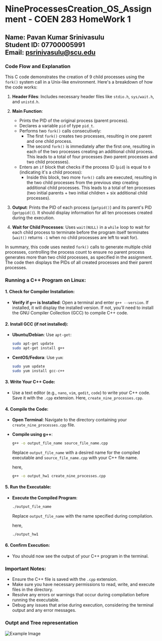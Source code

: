 # NineProcessesCreation_OS_Assignment - COEN 283 HomeWork 1

## Name: Pavan Kumar Srinivasulu <br> Student ID: 07700005991 <br> Email: psrinivasulu@scu.edu

### Code Flow and Explanation <br>

This C code demonstrates the creation of 9 child processes using the `fork()` system call in a Unix-like environment. Here's a breakdown of how the code works:

1. **Header Files**: Includes necessary header files like `stdio.h`, `sys/wait.h`, and `unistd.h`.

2. **Main Function**: 
    - Prints the PID of the original process (parent process).
    - Declares a variable `pid` of type `pid_t`.
    - Performs two `fork()` calls consecutively:
        - The first `fork()` creates two processes, resulting in one parent and one child process.
        - The second `fork()` is immediately after the first one, resulting in each of the two processes creating an additional child process. This leads to a total of four processes (two parent processes and two child processes).
    - Enters an `if` block that checks if the process ID (`pid`) is equal to `0` (indicating it's a child process):
        - Inside this block, two more `fork()` calls are executed, resulting in the two child processes from the previous step creating additional child processes. This leads to a total of ten processes (two initial parents + two initial children + six additional child processes).

3. **Output**: Prints the PID of each process (`getpid()`) and its parent's PID (`getppid()`). It should display information for all ten processes created during the execution.

4. **Wait for Child Processes**: Uses `wait(NULL)` in a `while` loop to wait for each child process to terminate before the program itself terminates (`wait()` returns `-1` when no child processes are left to wait for).

In summary, this code uses nested `fork()` calls to generate multiple child processes, controlling the process count to ensure no parent process generates more than two child processes, as specified in the assignment. The code then displays the PIDs of all created processes and their parent processes.

### Running a C++ Program on Linux:

#### 1. Check for Compiler Installation:
- **Verify if `g++` is Installed**: Open a terminal and enter `g++ --version`. If installed, it will display the installed version. If not, you'll need to install the GNU Compiler Collection (GCC) to compile C++ code.

#### 2. Install GCC (if not installed):
- **Ubuntu/Debian**: Use `apt-get`:
  ```bash
  sudo apt-get update
  sudo apt-get install g++
  ```
- **CentOS/Fedora**: Use `yum`:
  ```bash
  sudo yum update
  sudo yum install gcc-c++
  ```

#### 3. Write Your C++ Code:
- Use a text editor (e.g., `nano`, `vim`, `gedit`, `code`) to write your C++ code. Save it with the `.cpp` extension. Here, `create_nine_processes.cpp`.

#### 4. Compile the Code:
- **Open Terminal**: Navigate to the directory containing your `create_nine_processes.cpp` file.
- **Compile using g++**:
  ```bash
  g++ -o output_file_name source_file_name.cpp
  ```
  Replace `output_file_name` with a desired name for the compiled executable and `source_file_name.cpp` with your C++ file name.
  
  here,
  ```bash
  g++ -o output_hw1 create_nine_processes.cpp
  ```

#### 5. Run the Executable:
- **Execute the Compiled Program**:
  ```bash
  ./output_file_name
  ```
  Replace `output_file_name` with the name specified during compilation.

  here,
  ```bash
  ./output_hw1
  ```

#### 6. Confirm Execution:
- You should now see the output of your C++ program in the terminal.

### Important Notes:
- Ensure the C++ file is saved with the `.cpp` extension.
- Make sure you have necessary permissions to read, write, and execute files in the directory.
- Resolve any errors or warnings that occur during compilation before running the executable.
- Debug any issues that arise during execution, considering the terminal output and any error messages.

### Outpt and Tree representation

![Example Image](Output_hw1_screenshot) <br>

